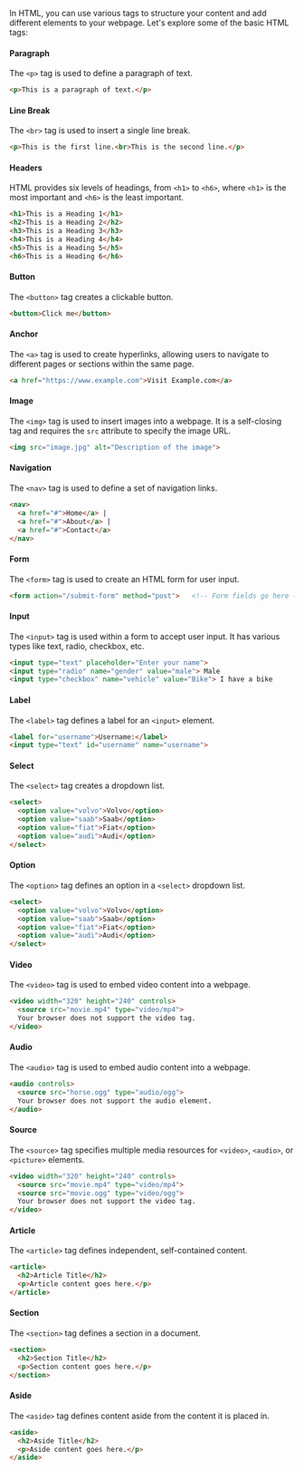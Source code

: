 
In HTML, you can use various tags to structure your content and add different elements to your webpage. Let's explore some of the basic HTML tags:

#### Paragraph

The `<p>` tag is used to define a paragraph of text.

```html
<p>This is a paragraph of text.</p>
```
#### Line Break

The `<br>` tag is used to insert a single line break.
```html
<p>This is the first line.<br>This is the second line.</p>
```

#### Headers

HTML provides six levels of headings, from `<h1>` to `<h6>`, where `<h1>` is the most important and `<h6>` is the least important.

```html
<h1>This is a Heading 1</h1>
<h2>This is a Heading 2</h2>
<h3>This is a Heading 3</h3>
<h4>This is a Heading 4</h4>
<h5>This is a Heading 5</h5>
<h6>This is a Heading 6</h6>
```

#### Button

The `<button>` tag creates a clickable button.

```html
<button>Click me</button>
```

#### Anchor

The `<a>` tag is used to create hyperlinks, allowing users to navigate to different pages or sections within the same page.

```html 
<a href="https://www.example.com">Visit Example.com</a>
```

#### Image

The `<img>` tag is used to insert images into a webpage. It is a self-closing tag and requires the `src` attribute to specify the image URL.

```html
<img src="image.jpg" alt="Description of the image">
```



#### Navigation

The `<nav>` tag is used to define a set of navigation links.

```html
<nav>
  <a href="#">Home</a> |
  <a href="#">About</a> |
  <a href="#">Contact</a>
</nav>
```

#### Form

The `<form>` tag is used to create an HTML form for user input.

```html
<form action="/submit-form" method="post">   <!-- Form fields go here --> </form>
```

#### Input

The `<input>` tag is used within a form to accept user input. It has various types like text, radio, checkbox, etc.

```html
<input type="text" placeholder="Enter your name">
<input type="radio" name="gender" value="male"> Male
<input type="checkbox" name="vehicle" value="Bike"> I have a bike
```

#### Label

The `<label>` tag defines a label for an `<input>` element.

```html
<label for="username">Username:</label>
<input type="text" id="username" name="username">
```

#### Select

The `<select>` tag creates a dropdown list.

```html
<select>
  <option value="volvo">Volvo</option>
  <option value="saab">Saab</option>
  <option value="fiat">Fiat</option>
  <option value="audi">Audi</option>
</select>
```

#### Option

The `<option>` tag defines an option in a `<select>` dropdown list.

```html
<select>
  <option value="volvo">Volvo</option>
  <option value="saab">Saab</option>
  <option value="fiat">Fiat</option>
  <option value="audi">Audi</option>
</select>
```

#### Video

The `<video>` tag is used to embed video content into a webpage.

```html
<video width="320" height="240" controls>
  <source src="movie.mp4" type="video/mp4">
  Your browser does not support the video tag.
</video>
```

#### Audio

The `<audio>` tag is used to embed audio content into a webpage.

```html
<audio controls>
  <source src="horse.ogg" type="audio/ogg">
  Your browser does not support the audio element.
</audio>
```

#### Source

The `<source>` tag specifies multiple media resources for `<video>`, `<audio>`, or `<picture>` elements.

```html
<video width="320" height="240" controls>
  <source src="movie.mp4" type="video/mp4">
  <source src="movie.ogg" type="video/ogg">
  Your browser does not support the video tag.
</video>
```


#### Article

The `<article>` tag defines independent, self-contained content.

```html
<article>
  <h2>Article Title</h2>
  <p>Article content goes here.</p>
</article>
```

#### Section

The `<section>` tag defines a section in a document.

```html
<section>
  <h2>Section Title</h2>
  <p>Section content goes here.</p>
</section>
```

#### Aside

The `<aside>` tag defines content aside from the content it is placed in.

```html
<aside>
  <h2>Aside Title</h2>
  <p>Aside content goes here.</p>
</aside>
```

